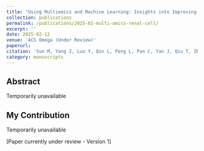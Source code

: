 ```yaml
---
title: "Using Multiomics and Machine Learning: Insights into Improving the Outcomes of Clear Cell Renal Cell Carcinoma via SRD5A3-AS1/hsa-let-7e-5p/RRM2 Axis"
collection: publications
permalink: /publications/2025-02-multi-omics-renal-cell/
excerpt: ''
date: 2025-02-12
venue: 'ACS Omega (Under Review)'
paperurl: 
citation: 'Sun M, Yang Z, Luo Y, Qin L, Peng L, Pan C, Yan J, Qiu T, Zhang Y. (Submitted 2024). &quot;Using Multiomics and Machine Learning: Insights into Improving the Outcomes of Clear Cell Renal Cell Carcinoma via SRD5A3-AS1/hsa-let-7e-5p/RRM2 Axis.&quot; <i>ACS Omega</i>.'
category: manuscripts
---
```


## Abstract

Temporarily unavailable

## My Contribution

Temporarily unavailable

[Paper currently under review - Version 1] 